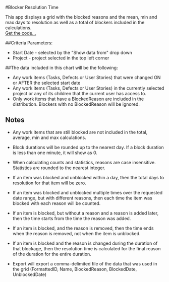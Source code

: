 #Blocker Resolution Time

This app displays a grid with the blocked reasons and the mean, min and max
days to resolution as well as a total of blockers included in the calculations.  
[Get the code...](https://raw.githubusercontent.com/RallyTechServices/blocker-apps/master/blocker-resolution-time-grid/deploy/App.txt)

##Criteria Parameters:

 * Start Date - selected by the "Show data from" drop down 
 * Project    - project selected in the top left corner  

##The data included in this chart will be the following:  

 * Any work items (Tasks, Defects or User Stories) that were changed 
   ON or AFTER the selected start date
 * Any work items (Tasks, Defects or User Stories) in the currently selected 
   project or any of its children that the current user has access to.
 * Only work items that have a BlockedReason are included in the distribution.
   Blockers with no BlockedReason will be ignored.  

## Notes
 * Any work items that are still blocked are not included in the total, average, min and max calculations.
 
 * Block durations will be rounded up to the nearest day.  If a block duration is less than one minute, it will show as 0.  
 
 * When calculating counts and statistics, reasons are case insensitive.  Statistics are rounded to the nearest integer.  
 
 * If an item was blocked and unblocked within a day, then the total days to resolution for that 
   item will be zero.  
 
 * If an item was blocked and unblocked 
   multiple times over the requested date range, but with different reasons, then each time the item
   was blocked with each reason will be counted.  
 
 * If an item is blocked, but without a reason and a reason is added later, then the time starts from the time the reason was added. 
  
 * If an item is blocked, and the reason is removed, then the time ends when the reason is removed, not when the item is unblocked.  

 * If an item is blocked and the reason is changed during the duration of that blockage, then the resolution time is calculated
   for the final reason of the duration for the entire duration.
   
 * Export will export a comma-delimited file of the data that was used in the grid (FormattedID, Name, BlockedReason, BlockedDate, UnblockedDate)  